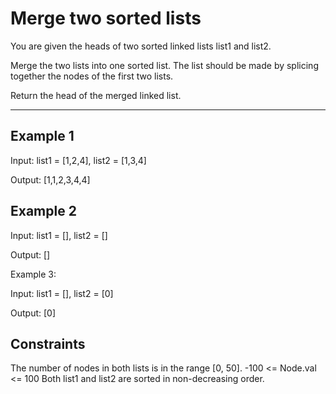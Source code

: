 # Merge two sorted lists

You are given the heads of two sorted linked lists list1 and list2.

Merge the two lists into one sorted list. The list should be made by splicing together the nodes of the first two lists.

Return the head of the merged linked list.

---

## Example 1

Input: list1 = [1,2,4], list2 = [1,3,4]

Output: [1,1,2,3,4,4]

## Example 2

Input: list1 = [], list2 = []

Output: []

Example 3:

Input: list1 = [], list2 = [0]

Output: [0]

## Constraints

The number of nodes in both lists is in the range [0, 50].
-100 <= Node.val <= 100
Both list1 and list2 are sorted in non-decreasing order.
